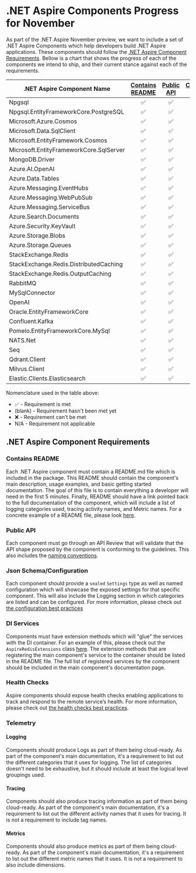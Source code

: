 # .NET Aspire Components Progress for November

As part of the .NET Aspire November preview, we want to include a set of .NET Aspire Components which help developers build .NET Aspire applications. These components should follow the [.NET Aspire Component Requirements](#net-aspire-component-requirements). Bellow is a chart that shows the progress of each of the components we intend to ship, and their current stance against each of the requirements.

| .NET Aspire Component Name              | [Contains README](#contains-readme) | [Public API](#public-api) | [Configuration Schema](#json-schemaconfiguration) | [DI Services](#di-services) | [Logging](#logging) | [Tracing](#tracing) | [Metrics](#metrics) | [Health Checks](#health-checks) |
| --------------------------------------- | :---------------------------------: | :-----------------------: | :----------------------------------------------------: | :-------------------------: | :-----------------: | :-----------------: | :-----------------: | :-----------------------------: |
| Npgsql                                  |                  ✅                  |             ✅             |                           ✅                            |              ✅              |          ✅          |        ✅            |         ✅           |              ✅                  |
| Npgsql.EntityFrameworkCore.PostgreSQL   |                  ✅                  |             ✅             |                           ✅                            |              ✅              |          ✅          |        ✅            |         ✅           |              ✅                  |
| Microsoft.Azure.Cosmos                  |                  ✅                  |             ✅             |                           ✅                            |              ✅              |          ✅          |        ✅            |         ❌           |              ❌                  |
| Microsoft.Data.SqlClient                |                  ✅                  |             ✅             |                           ✅                            |              ✅              |          ❌          |        ✅            |         ❌           |              ✅                  |
| Microsoft.EntityFramework.Cosmos        |                  ✅                  |             ✅             |                           ✅                            |              ✅              |          ✅          |        ✅            |         ❌           |              ❌                  |
| Microsoft.EntityFrameworkCore.SqlServer |                  ✅                  |             ✅             |                           ✅                            |              ✅              |          ✅          |        ✅            |         ❌           |              ✅                  |
| MongoDB.Driver                          |                  ✅                  |             ✅             |                           ✅                            |              ✅              |          ✅          |        ✅            |         ❌           |              ✅                  |
| Azure.AI.OpenAI                         |                  ✅                  |             ✅             |                           ✅                            |              ✅              |          ✅          |        ✅            |         ❌           |              ❌                  |
| Azure.Data.Tables                       |                  ✅                  |             ✅             |                           ✅                            |              ✅              |          ✅          |        ✅            |         ❌           |              ✅                  |
| Azure.Messaging.EventHubs               |                  ✅                  |             ✅             |                           ✅                            |              ✅              |          ✅          |        ✅            |         ❌           |                                  |
| Azure.Messaging.WebPubSub               |                  ✅                  |             ✅             |                           ✅                            |              ✅              |          ✅          |        ✅            |         ❌           |              ✅                  |
| Azure.Messaging.ServiceBus              |                  ✅                  |             ✅             |                           ✅                            |              ✅              |          ✅          |        ✅            |         ❌           |              ✅                  |
| Azure.Search.Documents                  |                  ✅                  |             ✅             |                           ✅                            |              ✅              |          ✅          |        ✅            |         ❌           |              ✅                  |
| Azure.Security.KeyVault                 |                  ✅                  |             ✅             |                           ✅                            |              ✅              |          ✅          |        ✅            |         ❌           |              ✅                  |
| Azure.Storage.Blobs                     |                  ✅                  |             ✅             |                           ✅                            |              ✅              |          ✅          |        ✅            |         ❌           |              ✅                  |
| Azure.Storage.Queues                    |                  ✅                  |             ✅             |                           ✅                            |              ✅              |          ✅          |        ✅            |         ❌           |              ✅                  |
| StackExchange.Redis                     |                  ✅                  |             ✅             |                           ✅                            |              ✅              |          ✅          |        ✅            |         ❌           |              ✅                  |
| StackExchange.Redis.DistributedCaching  |                  ✅                  |             ✅             |                           ✅                            |              ✅              |          ✅          |        ✅            |         ❌           |              ✅                  |
| StackExchange.Redis.OutputCaching       |                  ✅                  |             ✅             |                           ✅                            |              ✅              |          ✅          |        ✅            |         ❌           |              ✅                  |
| RabbitMQ                                |                  ✅                  |             ✅             |                           ✅                            |              ✅              |          ✅          |                      |         ❌           |              ✅                  |
| MySqlConnector                          |                  ✅                  |             ✅             |                           ✅                            |              ✅              |          ✅          |        ✅            |         ✅           |              ✅                  |
| OpenAI                                  |                  ✅                  |             ✅             |                           ✅                            |              ✅              |          ❌          |        ✅            |         ✅           |              ❌                  |
| Oracle.EntityFrameworkCore              |                  ✅                  |             ✅             |                           ✅                            |              ✅              |          ✅          |        ✅            |         ❌           |              ✅                  |
| Confluent.Kafka                         |                  ✅                  |             ✅             |                           ✅                            |              ✅              |          ✅          |        ❌            |         ✅           |              ✅                  |
| Pomelo.EntityFrameworkCore.MySql        |                  ✅                  |             ✅             |                           ✅                            |              ✅              |          ✅          |        ✅            |         ✅           |              ✅                  |
| NATS.Net                                |                  ✅                  |             ✅             |                           ✅                            |              ✅              |          ✅          |        ✅            |                      |              ✅                  |
| Seq                                     |                  ✅                  |             ✅             |                           ✅                            |              ✅              |          ✅          |        N/A           |        N/A           |              ✅                  |
| Qdrant.Client                           |                  ✅                  |             ✅             |                           ✅                            |              ✅              |          ✅          |                    |                   |                                |
| Milvus.Client                           |                  ✅                  |             ✅             |                           ✅                            |              ✅              |          ✅          |                    |                   |                    ✅          |
| Elastic.Clients.Elasticsearch           |                  ✅                  |             ✅             |                           ✅                            |              ✅              |                      |         ✅           |                       |              ✅                 |

Nomenclature used in the table above:

- ✅ - Requirement is met
- (blank) - Requirement hasn't been met yet
- ❌ - Requirement can't be met
- N/A - Requirement not applicable

## .NET Aspire Component Requirements

### Contains README

Each .NET Aspire component must contain a README.md file which is included in the package. This README should contain the component's main description, usage examples, and basic getting started documentation. The goal of this file is to contain everything a developer will need in the first 5 minutes. Finally, README should have a link pointed back to the full documentation of the component, which will include a list of logging categories used, tracing activity names, and Metric names. For a concrete example of a README file, please look [here](./Aspire.StackExchange.Redis/README.md).

### Public API

Each component must go through an API Review that will validate that the API shape proposed by the component is conforming to the guidelines. This also includes the [naming conventions](./README.md#naming).

### Json Schema/Configuration

Each component should provide a `sealed` `Settings` type as well as named configuration which will showcase the exposed settings for that specific component. This will also include the Logging section in which categories are listed and can be configured. For more information, please check out [the configuration best practices](./README.md#configuration)

### DI Services

Components must have extension methods which will "glue" the services with the DI container. For an example of this, please check out the `AspireRedisExtensions` class [here](./Aspire.StackExchange.Redis/AspireRedisExtensions.cs). The extension methods that are registering the main component's service to the container should be listed in the README file. The full list of registered services by the component should be included in the main component's documentation page.

### Health Checks

Aspire components should expose health checks enabling applications to track and respond to the remote service’s health. For more information, please check out [the health checks best practices](./README.md#health-checks).

### Telemetry

#### Logging

Components should produce Logs as part of them being cloud-ready. As part of the component's main documentation, it's a requirement to list out the different categories that it uses for logging. The list of categories doesn't need to be exhaustive, but it should include at least the logical level groupings used.

#### Tracing

Components should also produce tracing information as part of them being cloud-ready. As part of the component's main documentation, it's a requirement to list out the different activity names that it uses for tracing. It is not a requirement to include tag names.

#### Metrics

Components should also produce metrics as part of them being cloud-ready. As part of the component's main documentation, it's a requirement to list out the different metric names that it uses. It is not a requirement to also include dimensions.
